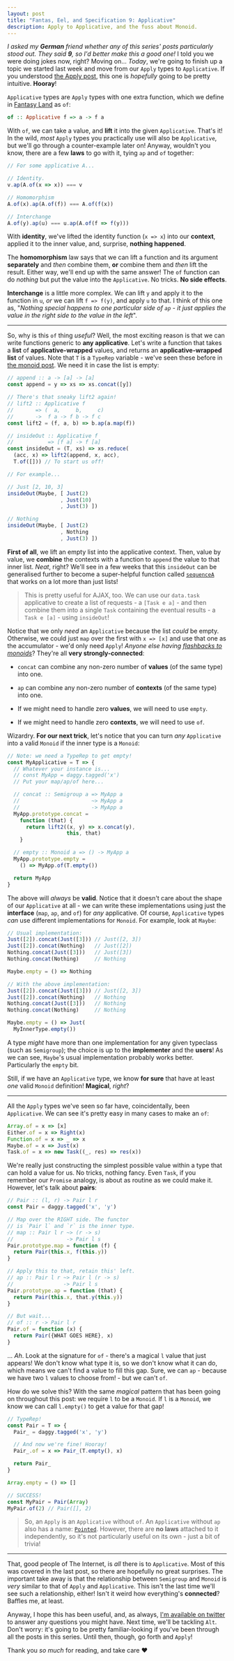 ```yaml
---
layout: post
title: "Fantas, Eel, and Specification 9: Applicative"
description: Apply to Applicative, and the fuss about Monoid.
---
```


_I asked my **German** friend whether any of this series' posts particularly stood out. They said **9**, so I'd better make this a good one!_ I told you we were doing jokes now, right? Moving on... _Today_, we're going to finish up a topic we started last week and move from our `Apply` types to `Applicative`. If you understood [the Apply post](/2017/04/10/fantas-eel-and-specification-8/), this one is _hopefully_ going to be pretty intuitive. **Hooray**!

`Applicative` types are `Apply` types with one extra function, which we define in [Fantasy Land](https://github.com/fantasyland/fantasy-land#applicative) as `of`:

```haskell
of :: Applicative f => a -> f a
```

With `of`, we can take a value, and **lift** it into the given `Applicative`. That's it! In the wild, _most_ `Apply` types you practically use will also be `Applicative`, but we'll go through a counter-example later on! Anyway, wouldn't you know, there are a few **laws** to go with it, tying `ap` and `of` together:

```javascript
// For some applicative A...

// Identity.
v.ap(A.of(x => x)) === v

// Homomorphism
A.of(x).ap(A.of(f)) === A.of(f(x))

// Interchange
A.of(y).ap(u) === u.ap(A.of(f => f(y)))
```

With **identity**, we've lifted the identity function (`x => x`) into our **context**, applied it to the inner value, and, surprise, **nothing happened**.

The **homomorphism** law says that we can lift a function and its argument **separately** and _then_ combine them, **or** combine them and _then_ lift the result. Either way, we'll end up with the same answer! The `of` function can do _nothing_ but put the value into the `Applicative`. No tricks. **No side effects**.

**Interchange** is a little more complex. We can lift `y` and apply it to the function in `u`, _or_ we can lift `f => f(y)`, and apply `u` to that. I think of this one as, "_Nothing special happens to one particular side of `ap` - it just applies the value in the right side to the value in the left_".

---

So, why is this `of` thing _useful_? Well, the most exciting reason is that we can write functions generic to **any applicative**. Let's write a function that takes a **list** of **applicative-wrapped** values, and returns an **applicative-wrapped list** of values. Note that `T` is a `TypeRep` variable - we've seen these before in [the monoid post](/2017/03/21/fantas-eel-and-specification-5/). We need it in case the list is empty:

```javascript
// append :: a -> [a] -> [a]
const append = y => xs => xs.concat([y])

// There's that sneaky lift2 again!
// lift2 :: Applicative f
//       => (  a,     b,     c)
//       ->  f a -> f b -> f c
const lift2 = (f, a, b) => b.ap(a.map(f))

// insideOut :: Applicative f
//           => [f a] -> f [a]
const insideOut = (T, xs) => xs.reduce(
  (acc, x) => lift2(append, x, acc),
  T.of([])) // To start us off!

// For example...

// Just [2, 10, 3]
insideOut(Maybe, [ Just(2)
                 , Just(10)
                 , Just(3) ])

// Nothing
insideOut(Maybe, [ Just(2)
                 , Nothing
                 , Just(3) ])
```

**First of all**, we lift an empty list into the applicative context. Then, value by value, we **combine** the contexts with a function to `append` the value to that inner list. _Neat_, right? We'll see in a few weeks that this `insideOut` can be generalised further to become a super-helpful function called [`sequenceA`](http://hackage.haskell.org/package/base-4.9.1.0/docs/Data-Traversable.html#v:sequenceA) that works on a lot more than just lists!

> This is pretty useful for AJAX, too. We can use our `data.task` applicative to create a list of requests - a `[Task e a]` - and then combine them into a single `Task` containing the eventual results - a `Task e [a]` - using `insideOut`!

Notice that we only _need_ an `Applicative` because the list _could_ be empty. Otherwise, we could just `map` over the first with `x => [x]` and use that one as the accumulator - we'd only need `Apply`! _Anyone else having [flashbacks to monoids](http://www.tomharding.me/2017/03/13/fantas-eel-and-specification-5/)_? They're all **very strongly-connected**:

- `concat` can combine any non-zero number of **values** (of the same type) into one.

- `ap` can combine any non-zero number of **contexts** (of the same type) into one.

- If we might need to handle zero **values**, we will need to use `empty`.

- If we might need to handle zero **contexts**, we will need to use `of`.

Wizardry. **For our next trick**, let's notice that you can turn _any_ `Applicative` into a valid `Monoid` if the inner type is a `Monoid`:

```javascript
// Note: we need a TypeRep to get empty!
const MyApplicative = T => {
  // Whatever your instance is...
  // const MyApp = daggy.tagged('x')
  // Put your map/ap/of here...

  // concat :: Semigroup a => MyApp a
  //                       ~> MyApp a
  //                       -> MyApp a
  MyApp.prototype.concat =
    function (that) {
      return lift2((x, y) => x.concat(y),
                   this, that)
    }

  // empty :: Monoid a => () -> MyApp a
  MyApp.prototype.empty =
    () => MyApp.of(T.empty())

  return MyApp
}
```

The above will _always_ be **valid**. Notice that it doesn't care about the shape of our `Applicative` at all - we can write these implementations using just the **interface** (`map`, `ap`, and `of`) for _any_ applicative. Of course, `Applicative` types _can_ use different implementations for `Monoid`. For example, look at `Maybe`:

```javascript
// Usual implementation:
Just([2]).concat(Just([3])) // Just([2, 3])
Just([2]).concat(Nothing)   // Just([2])
Nothing.concat(Just([3]))   // Just([3])
Nothing.concat(Nothing)     // Nothing

Maybe.empty = () => Nothing

// With the above implementation:
Just([2]).concat(Just([3])) // Just([2, 3])
Just([2]).concat(Nothing)   // Nothing
Nothing.concat(Just([3]))   // Nothing
Nothing.concat(Nothing)     // Nothing

Maybe.empty = () => Just(
  MyInnerType.empty())
```

A type _might_ have more than one implementation for any given typeclass (such as `Semigroup`); the choice is up to the **implementer** and the **users**! As we can see, `Maybe`'s usual implementation probably works better. Particularly the `empty` bit.

Still, if we have an `Applicative` type, we know **for sure** that have at least _one_ valid `Monoid` definition! **Magical**, _right_?

---

All the `Apply` types we've seen so far have, coincidentally, been `Applicative`. We can see it's pretty easy in many cases to make an `of`:

```javascript
Array.of = x => [x]
Either.of = x => Right(x)
Function.of = x => _ => x
Maybe.of = x => Just(x)
Task.of = x => new Task((_, res) => res(x))
```

We're really just constructing the simplest possible value within a type that can hold a value for us. No tricks, nothing fancy. Even `Task`, if you remember our `Promise` analogy, is about as routine as we could make it. However, let's talk about **pairs**:

```javascript
// Pair :: (l, r) -> Pair l r
const Pair = daggy.tagged('x', 'y')

// Map over the RIGHT side. The functor
// is `Pair l` and `r` is the inner type.
// map :: Pair l r ~> (r -> s)
//                 -> Pair l s
Pair.prototype.map = function (f) {
  return Pair(this.x, f(this.y))
}

// Apply this to that, retain this' left.
// ap :: Pair l r ~> Pair l (r -> s)
//                -> Pair l s
Pair.prototype.ap = function (that) {
  return Pair(this.x, that.y(this.y))
}

// But wait...
// of :: r -> Pair l r
Pair.of = function (x) {
  return Pair({WHAT GOES HERE}, x)
}
```

... _Ah_. Look at the signature for `of` - there's a magical `l` value that just appears! We don't know what type it is, so we don't know what it can do, which means we can't find a value to fill this gap. Sure, we can `ap` - because we have two `l` values to choose from! - but we can't `of`.

How do we solve this? With the same _magical_ pattern that has been going on throughout this post: we require `l` to be a `Monoid`. If `l` is a `Monoid`, we know we can call `l.empty()` to get a value for that gap!

```javascript
// TypeRep!
const Pair = T => {
  Pair_ = daggy.tagged('x', 'y')

  // And now we're fine! Hooray!
  Pair_.of = x => Pair_(T.empty(), x)

  return Pair_
}

Array.empty = () => []

// SUCCESS!
const MyPair = Pair(Array)
MyPair.of(2) // Pair([], 2)
```

> So, an `Apply` is an `Applicative` without `of`. An `Applicative` without `ap` also has a name: [`Pointed`](https://hackage.haskell.org/package/pointed-5/docs/Data-Pointed.html). However, there are **no laws** attached to it independently, so it's not particularly useful on its own - just a bit of trivia!

---

That, good people of The Internet, is _all_ there is to `Applicative`. Most of this was covered in the last post, so there are hopefully no great surprises. The important take away is that the relationship between `Semigroup` and `Monoid` is _very_ similar to that of `Apply` and `Applicative`. This isn't the last time we'll see such a relationship, either! Isn't it weird how everything's **connected**? Baffles me, at least.

Anyway, I hope this has been useful, and, as always, [I'm available on twitter](http://twitter.com/am_i_tom) to answer any questions you might have. Next time, we'll be tackling `Alt`. Don't worry: it's going to be pretty familiar-looking if you've been through all the posts in this series. Until then, though, go forth and `Apply`!

Thank you _so much_ for reading, and take care &hearts;
